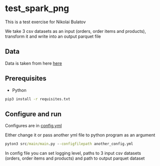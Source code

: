 # test_spark_png

This is a test exercise for Nikolai Bulatov

We take 3 csv datasets as an input (orders, order items and products), transform it and write into an output parquet file

## Data

Data is taken from here
[here](https://urldefense.com/v3/__https:/www.kaggle.com/datasets/olistbr/brazilian-ecommerce__;!!GF_29dbcQIUBPA!0eOFLZ_-uouGUR1R58CnSad4oYkpTvpQO-knJ6q4Tm2RWOX-bvFOQvApkY9GTOqz_-gnROXtz2bWvH9guhY$)

## Prerequisites

- Python

```cmd
pip3 install -r requisites.txt
```
## Configure and run

Configures are in [config.yml](config.yml)

Either change it or pass another yml file to python program as an argument

```cmd
pyton3 src/main/main.py --configfilepath another_config.yml
```

In config file you can set logging level, paths to 3 input csv datasets (orders, order items and products) and path to output parquet dataset